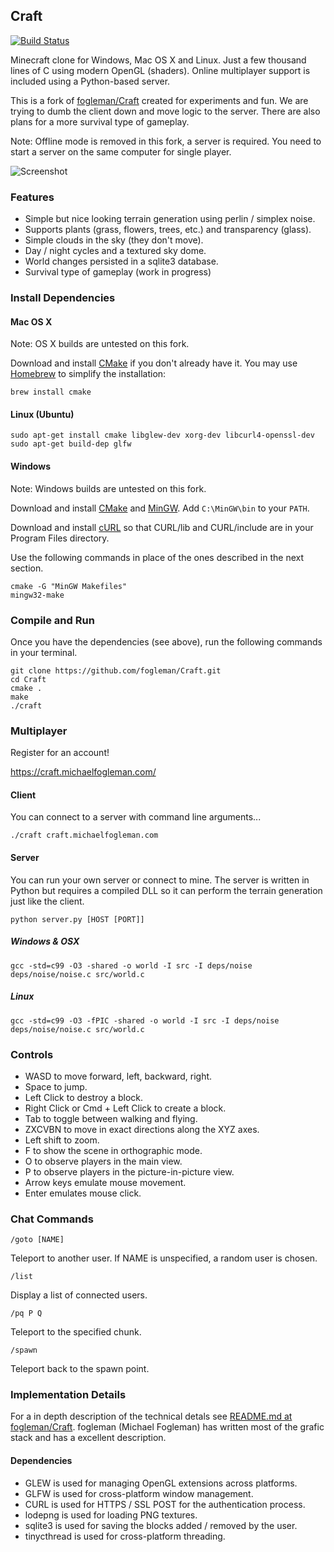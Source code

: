 ## Craft

[![Build Status](https://travis-ci.org/nsg/Craft.svg?branch=master)](https://travis-ci.org/nsg/Craft)

Minecraft clone for Windows, Mac OS X and Linux. Just a few thousand lines of C using modern OpenGL (shaders). Online multiplayer support is included using a Python-based server.

This is a fork of [fogleman/Craft](https://github.com/fogleman/Craft) created for experiments and fun. We are trying to dumb the client down and move logic to the server. There are also plans for a more survival type of gameplay.

Note: Offline mode is removed in this fork, a server is required. You need to start a server on the same computer for single player.

![Screenshot](http://i.imgur.com/MCkqcUY.png)

### Features

* Simple but nice looking terrain generation using perlin / simplex noise.
* Supports plants (grass, flowers, trees, etc.) and transparency (glass).
* Simple clouds in the sky (they don't move).
* Day / night cycles and a textured sky dome.
* World changes persisted in a sqlite3 database.
* Survival type of gameplay (work in progress)

### Install Dependencies

#### Mac OS X

Note: OS X builds are untested on this fork.

Download and install [CMake](http://www.cmake.org/cmake/resources/software.html)
if you don't already have it. You may use [Homebrew](http://brew.sh) to simplify
the installation:

    brew install cmake

#### Linux (Ubuntu)

    sudo apt-get install cmake libglew-dev xorg-dev libcurl4-openssl-dev
    sudo apt-get build-dep glfw

#### Windows

Note: Windows builds are untested on this fork.

Download and install [CMake](http://www.cmake.org/cmake/resources/software.html)
and [MinGW](http://www.mingw.org/). Add `C:\MinGW\bin` to your `PATH`.

Download and install [cURL](http://curl.haxx.se/download.html) so that
CURL/lib and CURL/include are in your Program Files directory.

Use the following commands in place of the ones described in the next section.

    cmake -G "MinGW Makefiles"
    mingw32-make

### Compile and Run

Once you have the dependencies (see above), run the following commands in your
terminal.

    git clone https://github.com/fogleman/Craft.git
    cd Craft
    cmake .
    make
    ./craft

### Multiplayer

Register for an account!

https://craft.michaelfogleman.com/

#### Client

You can connect to a server with command line arguments...

    ./craft craft.michaelfogleman.com

#### Server

You can run your own server or connect to mine. The server is written in Python
but requires a compiled DLL so it can perform the terrain generation just like
the client.

    python server.py [HOST [PORT]]

##### Windows & OSX
    gcc -std=c99 -O3 -shared -o world -I src -I deps/noise deps/noise/noise.c src/world.c

##### Linux
    gcc -std=c99 -O3 -fPIC -shared -o world -I src -I deps/noise deps/noise/noise.c src/world.c

### Controls

- WASD to move forward, left, backward, right.
- Space to jump.
- Left Click to destroy a block.
- Right Click or Cmd + Left Click to create a block.
- Tab to toggle between walking and flying.
- ZXCVBN to move in exact directions along the XYZ axes.
- Left shift to zoom.
- F to show the scene in orthographic mode.
- O to observe players in the main view.
- P to observe players in the picture-in-picture view.
- Arrow keys emulate mouse movement.
- Enter emulates mouse click.

### Chat Commands

    /goto [NAME]

Teleport to another user.
If NAME is unspecified, a random user is chosen.

    /list

Display a list of connected users.

    /pq P Q

Teleport to the specified chunk.

    /spawn

Teleport back to the spawn point.

### Implementation Details

For a in depth description of the technical detals see [README.md at fogleman/Craft](https://github.com/fogleman/Craft/blob/master/README.md). fogleman (Michael Fogleman) has written most of the grafic stack and has a excellent description.

#### Dependencies

* GLEW is used for managing OpenGL extensions across platforms.
* GLFW is used for cross-platform window management.
* CURL is used for HTTPS / SSL POST for the authentication process.
* lodepng is used for loading PNG textures.
* sqlite3 is used for saving the blocks added / removed by the user.
* tinycthread is used for cross-platform threading.
